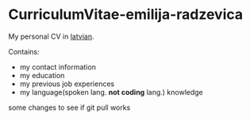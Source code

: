 # CurriculumVitae-emilija-radzevica
My personal CV in <u>latvian</u>.</br>

Contains:</br>
<ul>
<li>my contact information</li>
<li>my education</li>
<li>my previous job experiences</li>
<li>my language(spoken lang. <strong>not coding</strong> lang.) knowledge</li>
</ul>

some changes to see if git pull works
